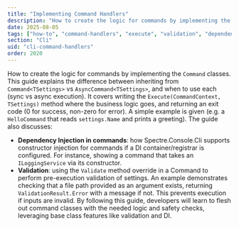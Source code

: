 ```yaml
---
title: "Implementing Command Handlers"
description: "How to create the logic for commands by implementing the Command classes"
date: 2025-08-05
tags: ["how-to", "command-handlers", "execute", "validation", "dependency-injection"]
section: "Cli"
uid: "cli-command-handlers"
order: 2020
---
```


How to create the logic for commands by implementing the `Command` classes. This guide explains the difference between inheriting from `Command<TSettings>` vs `AsyncCommand<TSettings>`, and when to use each (sync vs async execution). It covers writing the `Execute(CommandContext, TSettings)` method where the business logic goes, and returning an exit code (0 for success, non-zero for error). A simple example is given (e.g. a `HelloCommand` that reads `settings.Name` and prints a greeting). The guide also discusses:

* **Dependency Injection in commands**: how Spectre.Console.Cli supports constructor injection for commands if a DI container/registrar is configured. For instance, showing a command that takes an `ILoggingService` via its constructor.
* **Validation**: using the `Validate` method override in a Command to perform pre-execution validation of settings. An example demonstrates checking that a file path provided as an argument exists, returning `ValidationResult.Error` with a message if not. This prevents execution if inputs are invalid.
  By following this guide, developers will learn to flesh out command classes with the needed logic and safety checks, leveraging base class features like validation and DI.